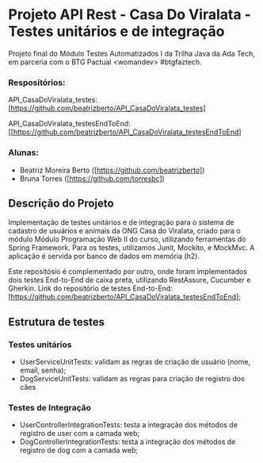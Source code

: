 # Projeto API Rest - Casa Do Viralata - Testes unitários e de integração

Projeto final do Módulo Testes Automatizados I da Trilha Java da Ada Tech, em parceria com o BTG Pactual &lt;womandev> #btgfaztech.

### Respositórios:
API_CasaDoViralata_testes: [https://github.com/beatrizberto/API_CasaDoViralata_testes]

API_CasaDoViralata_testesEndToEnd: [[https://github.com/beatrizberto/API_CasaDoViralata_testesEndToEnd]

### Alunas:
- Beatriz Moreira Berto ([https://github.com/beatrizberto])
- Bruna Torres ([https://github.com/torresbc])
  
## Descrição do Projeto

Implementação de testes unitários e de integração para o sistema de cadastro de usuários e animais da ONG Casa do Viralata, criado para o módulo Módulo Programação Web II do curso, utilizando ferramentas do Spring Framework.
Para os testes, utilizamos Junit, Mockito, e MockMvc. A aplicação é servida por banco de dados em memória (h2).

Este repositósio é complementado por outro, onde foram implementados dois testes End-to-End de caixa preta, utilizando RestAssure, Cucumber e Gherkin.
Link do repositório de testes End-to-End: [https://github.com/beatrizberto/API_CasaDoViralata_testesEndToEnd];

## Estrutura de testes

### Testes unitários
- UserServiceUnitTests: validam as regras de criação de usuário (nome, email, senha);
- DogServiceUnitTests: validam as regras para criação de registro dos cães


### Testes de Integração
- UserControllerIntegrationTests: testa a integração dos métodos de registro de user com a camada web;
- DogControllerIntegrationTests: testa a integração dos métodos de registro de dog com a camada web;



